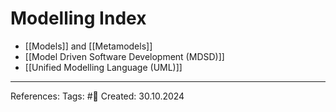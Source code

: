 # Modelling Index

- [[Models]] and [[Metamodels]]
- [[Model Driven Software Development (MDSD)]]
- [[Unified Modelling Language (UML)]]

---

References: 
Tags: #📑 
Created: 30.10.2024